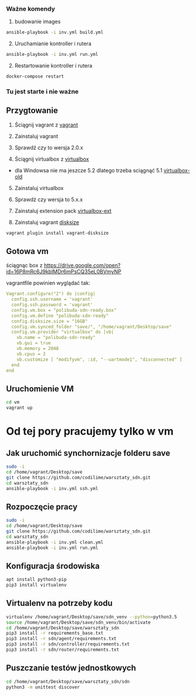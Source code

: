 ### Ważne komendy
1) budowanie images
```bash
ansible-playbook -i inv.yml build.yml
```

2) Uruchamianie kontroller i rutera
```bash
ansible-playbook -i inv.yml run.yml
```

2) Restartowanie kontroller i rutera
```bash
docker-compose restart
```



### Tu jest starte i nie ważne
## Przygtowanie

1) Ściągnij vagrant z [vagrant](https://www.vagrantup.com/downloads.html)

2) Zainstaluj vagrant 

3) Sprawdź czy to wersja  2.0.x

4) Ściągnij virtualbox z [virtualbox](https://www.virtualbox.org/wiki/Downloads)
* dla Windowsa nie ma jeszcze 5.2 dlatego trzeba sciągnąć 5.1 [virtualbox-old](https://www.virtualbox.org/wiki/Download_Old_Builds_5_1)

5) Zainstaluj virtualbox

6) Sprawdź czy wersja to 5.x.x

7) Zainstaluj extension pack [virtualbox-ext](https://download.virtualbox.org/virtualbox/5.2.8/Oracle_VM_VirtualBox_Extension_Pack-5.2.8.vbox-extpack)

8) Zainstaluj vagrant [disksize](https://github.com/sprotheroe/vagrant-disksize)
```bash
vagrant plugin install vagrant-disksize
```


## Gotowa vm
ściągnąc box z https://drive.google.com/open?id=16P8mRc6J9kblMDr6mPsCQ35eL0BVmyNP

vagrantfile powinien wyglądać tak:

```yaml
Vagrant.configure("2") do |config|
  config.ssh.username = 'vagrant'
  config.ssh.password = 'vagrant'
  config.vm.box = "polibuda-sdn-ready.box"
  config.vm.define "polibuda-sdn-ready"
  config.disksize.size = "16GB"
  config.vm.synced_folder "save/", "/home/vagrant/Desktop/save"
  config.vm.provider "virtualbox" do |vb|
    vb.name = "polibuda-sdn-ready"
    vb.gui = true
    vb.memory = 2048
    vb.cpus = 2
    vb.customize [ "modifyvm", :id, "--uartmode1", "disconnected" ]
  end
end

```

## Uruchomienie VM

```bash
cd vm
vagrant up

```

# Od tej pory pracujemy tylko w vm

## Jak uruchomić synchornizacje folderu save

```bash
sudo -i
cd /home/vagrant/Desktop/save
git clone https://github.com/codilime/warsztaty_sdn.git
cd warsztaty_sdn
ansible-playbook -i inv.yml ssh.yml
```

## Rozpoczęcie pracy

```bash
sudo -i
cd /home/vagrant/Desktop/save
git clone https://github.com/codilime/warsztaty_sdn.git
cd warsztaty_sdn
ansible-playbook -i inv.yml clean.yml
ansible-playbook -i inv.yml run.yml
```

## Konfiguracja środowiska

```bash
apt install python3-pip
pip3 install virtualenv
```

## Virtualenv na potrzeby kodu

```bash
virtualenv /home/vagrant/Desktop/save/sdn_venv --python=python3.5
source /home/vagrant/Desktop/save/sdn_venv/bin/activate
cd /home/vagrant/Desktop/save/warsztaty_sdn
pip3 install -r requirements_base.txt
pip3 install -r sdn/agent/requirements.txt
pip3 install -r sdn/controller/requirements.txt
pip3 install -r sdn/router/requirements.txt
```

## Puszczanie testów jednostkowych

```bash
cd /home/vagrant/Desktop/save/warsztaty_sdn/sdn
python3 -m unittest discover
```